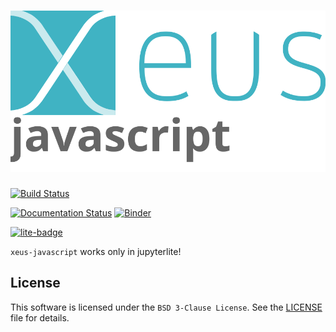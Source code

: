 # ![xeus-javascript](docs/source/xeus-logo.svg)

[![Build Status](https://github.com/DerThorsten/xeus-javascript/actions/workflows/main.yml/badge.svg)](https://github.com/DerThorsten/xeus-javascript/actions/workflows/main.yml)

[![Documentation Status](http://readthedocs.org/projects/xeus-javascript/badge/?version=latest)](https://xeus-javascriptreadthedocs.io/en/latest/?badge=latest)
[![Binder](https://mybinder.org/badge_logo.svg)](https://mybinder.org/v2/gh/DerThorsten/xeus-javascript/main?urlpath=/lab/tree/notebooks/xeus-javascript.ipynb)

[![lite-badge](https://jupyterlite.rtfd.io/en/latest/_static/badge.svg)](https://derthorsten.github.io/xeus-javascript/lab/index.html?path=xeus-javascript.ipynb)


`xeus-javascript`  works only in jupyterlite!


## License

This software is licensed under the `BSD 3-Clause License`. See the [LICENSE](LICENSE)
file for details.
